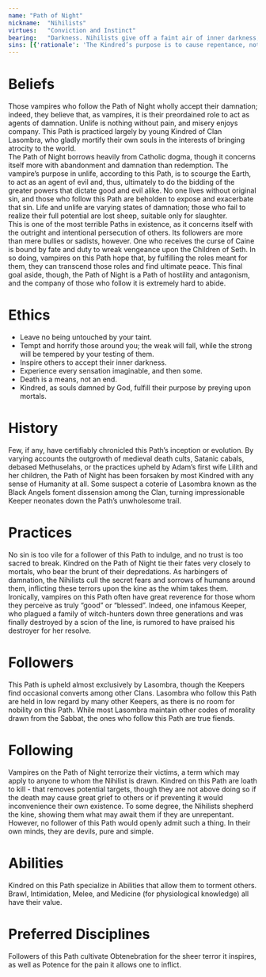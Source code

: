 ```yaml
---
name: "Path of Night"
nickname:  "Nihilists"
virtues:   "Conviction and Instinct"
bearing:   "Darkness. Nihilists give off a faint air of inner darkness, inspiring those around them to dwell on their darkest fears and thoughts. Their bearing modifier applies to any attempts to bring out a victim’s inner darkness, such as eliciting dirty secrets from a well-respected politician or convincing a saint to break her vow of chastity."
sins: [{'rationale': 'The Kindred’s purpose is to cause repentance, not to practice it.', 'moral-guideline': 'Repenting one’s behavior', 'rating': 1}, {'rationale': 'All Kindred are equal under God’s plan.', 'moral-guideline': 'Accepting another’s claim to superiority', 'rating': 2}, {'rationale': 'Compassion has no place in a vampire’s undead heart.', 'moral-guideline': 'Aiding another', 'rating': 3}, {'rationale': 'Death serves no one; it merely deprives one of a victim.', 'moral-guideline': 'Intentional or impassioned killing', 'rating': 4}, {'rationale': 'The games of the Jyhad are diversions from the Damned’s true purpose.', 'moral-guideline': 'Bowing to another Kindred’s will', 'rating': 5}, {'rationale': 'God has made Kindred horrors, not murderers.', 'moral-guideline': 'Accidental killing', 'rating': 6}, {'rationale': 'Those who cannot provide for themselves fulfill their ends poorly.', 'moral-guideline': 'Asking aid of another', 'rating': 7}, {'rationale': 'Familiarity for one’s vile acts breeds contempt for them in others, and they may soon fail to shock.', 'moral-guideline': 'Failing to be innovative in one’s depredations', 'rating': 8}, {'rationale': 'There is no time to fulfill petty agendas.', 'moral-guideline': 'Acting in the interests of another', 'rating': 9}, {'rationale': 'Dead mortals feel no dread.', 'moral-guideline': 'Killing a mortal for food', 'rating': 10}]
---
```


# Beliefs
Those vampires who follow the Path of Night wholly accept their damnation; indeed, they believe that, as vampires, it is their preordained role to act as agents of damnation. Unlife is nothing without pain, and misery enjoys company. This Path is practiced largely by young Kindred of Clan Lasombra, who gladly mortify their own souls in the interests of bringing atrocity to the world.<br>The Path of Night borrows heavily from Catholic dogma, though it concerns itself more with abandonment and damnation than redemption. The vampire’s purpose in unlife, according to this Path, is to scourge the Earth, to act as an agent of evil and, thus, ultimately to do the bidding of the greater powers that dictate good and evil alike. No one lives without original sin, and those who follow this Path are beholden to expose and exacerbate that sin. Life and unlife are varying states of damnation; those who fail to realize their full potential are lost sheep, suitable only for slaughter.<br>This is one of the most terrible Paths in existence, as it concerns itself with the outright and intentional persecution of others. Its followers are more than mere bullies or sadists, however. One who receives the curse of Caine is bound by fate and duty to wreak vengeance upon the Children of Seth. In so doing, vampires on this Path hope that, by fulfilling the roles meant for them, they can transcend those roles and find ultimate peace. This final goal aside, though, the Path of Night is a Path of hostility and antagonism, and the company of those who follow it is extremely hard to abide.

# Ethics
<ul><li>Leave no being untouched by your taint.</li><li>Tempt and horrify those around you; the weak will fall, while the strong will be tempered by your testing of them.</li><li>Inspire others to accept their inner darkness.</li><li>Experience every sensation imaginable, and then some.</li><li>Death is a means, not an end.</li><li>Kindred, as souls damned by God, fulfill their purpose by preying upon mortals.</li></ul>

# History
Few, if any, have certifiably chronicled this Path’s inception or evolution. By varying accounts the outgrowth of medieval death cults, Satanic cabals, debased Methuselahs, or the practices upheld by Adam’s first wife Lilith and her children, the Path of Night has been forsaken by most Kindred with any sense of Humanity at all. Some suspect a coterie of Lasombra known as the Black Angels foment dissension among the Clan, turning impressionable Keeper neonates down the Path’s unwholesome trail.

# Practices
No sin is too vile for a follower of this Path to indulge, and no trust is too sacred to break. Kindred on the Path of Night tie their fates very closely to mortals, who bear the brunt of their depredations. As harbingers of damnation, the Nihilists cull the secret fears and sorrows of humans around them, inflicting these terrors upon the kine as the whim takes them.<br>Ironically, vampires on this Path often have great reverence for those whom they perceive as truly “good” or “blessed”. Indeed, one infamous Keeper, who plagued a family of witch-hunters down three generations and was finally destroyed by a scion of the line, is rumored to have praised his destroyer for her resolve.

# Followers
This Path is upheld almost exclusively by Lasombra, though the Keepers find occasional converts among other Clans. Lasombra who follow this Path are held in low regard by many other Keepers, as there is no room for nobility on this Path. While most Lasombra maintain other codes of morality drawn from the Sabbat, the ones who follow this Path are true fiends.

# Following
Vampires on the Path of Night terrorize their victims, a term which may apply to anyone to whom the Nihilist is drawn. Kindred on this Path are loath to kill - that removes potential targets, though they are not above doing so if the death may cause great grief to others or if preventing it would inconvenience their own existence. To some degree, the Nihilists shepherd the kine, showing them what may await them if they are unrepentant. However, no follower of this Path would openly admit such a thing. In their own minds, they are devils, pure and simple.

# Abilities
Kindred on this Path specialize in Abilities that allow them to torment others. Brawl, Intimidation, Melee, and Medicine (for physiological knowledge) all have their value.

# Preferred Disciplines
Followers of this Path cultivate Obtenebration for the sheer terror it inspires, as well as Potence for the pain it allows one to inflict.
